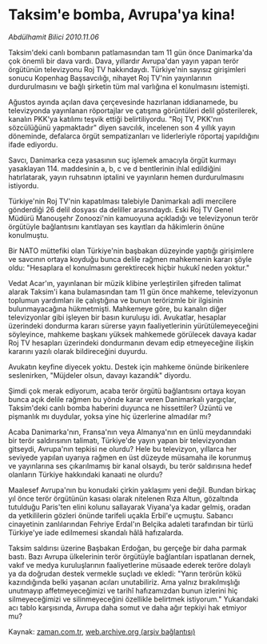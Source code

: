 # Taksim'e bomba, Avrupa'ya kina!

*Abdülhamit Bilici 2010.11.06*

<td class="news-spot">
<p>Taksim'deki canlı bombanın patlamasından tam 11 gün önce Danimarka'da çok önemli bir dava vardı. Dava, yıllardır Avrupa'dan yayın yapan terör örgütünün televizyonu Roj TV hakkındaydı. Türkiye'nin sayısız girişimleri sonucu Kopenhag Başsavcılığı, nihayet Roj TV'nin yayınlarının durdurulmasını ve bağlı şirketin tüm mal varlığına el konulmasını istemişti.</p>
<p><p>Ağustos ayında açılan dava çerçevesinde hazırlanan iddianamede, bu televizyonda yayınlanan röportajlar ve çatışma görüntüleri delil gösterilerek, kanalın PKK'ya katılımı teşvik ettiği belirtiliyordu. "Roj TV, PKK'nın sözcülüğünü yapmaktadır" diyen savcılık, incelenen son 4 yıllık yayın döneminde, defalarca örgüt sempatizanları ve liderleriyle röportaj yapıldığını ifade ediyordu.
<p>Savcı, Danimarka ceza yasasının suç işlemek amacıyla örgüt kurmayı yasaklayan 114. maddesinin a, b, c ve d bentlerinin ihlal edildiğini hatırlatarak, yayın ruhsatının iptalini ve yayınların hemen durdurulmasını istiyordu.
<p>Türkiye'nin Roj TV'nin kapatılması talebiyle Danimarkalı adli mercilere gönderdiği 26 delil dosyası da deliller arasındaydı. Eski Roj TV Genel Müdürü Manouşehr Zonoozi'nin kamuoyuna açıkladığı ve televizyonun terör örgütüyle bağlantısını kanıtlayan ses kayıtları da hâkimlerin önüne konulmuştu.
<p>Bir NATO müttefiki olan Türkiye'nin başbakan düzeyinde yaptığı girişimlere ve savcının ortaya koyduğu bunca delile rağmen mahkemenin kararı şöyle oldu: "Hesaplara el konulmasını gerektirecek hiçbir hukukî neden yoktur."
<p>Vedat Acar'ın, yayınlanan bir müzik klibine yerleştirilen şifreden talimat alarak Taksim'i kana bulamasından tam 11 gün önce mahkeme, televizyonun toplumun yardımları ile çalıştığına ve bunun terörizmle bir ilgisinin bulunmayacağına hükmetmişti. Mahkemeye göre, bu kanalın diğer televizyonlar gibi işleyen bir basın kuruluşu idi. Avukatlar, hesaplar üzerindeki dondurma kararı sürerse yayın faaliyetlerinin yürütülemeyeceğini söyleyince, mahkeme başkanı yüksek mahkemede görülecek davaya kadar Roj TV hesapları üzerindeki dondurmanın devam edip etmeyeceğine ilişkin kararını yazılı olarak bildireceğini duyurdu.
<p>Avukatın keyfine diyecek yoktu. Destek için mahkeme önünde birikenlere seslenirken, "Müjdeler olsun, davayı kazandık" diyordu.
<p>Şimdi çok merak ediyorum, acaba terör örgütü bağlantısını ortaya koyan bunca açık delile rağmen bu yönde karar veren Danimarkalı yargıçlar, Taksim'deki canlı bomba haberini duyunca ne hissettiler? Üzüntü ve pişmanlık mı duydular, yoksa yine hiç üzerlerine almadılar mı? 
<p>Acaba Danimarka'nın, Fransa'nın veya Almanya'nın en ünlü meydanındaki bir terör saldırısının talimatı, Türkiye'de yayın yapan bir televizyondan gitseydi, Avrupa'nın tepkisi ne olurdu? Hele bu televizyon, yıllarca her seviyede yapılan uyarıya rağmen en üst düzeyde müsamaha ile korunmuş ve yayınlarına ses çıkarılmamış bir kanal olsaydı, bu terör saldırısına hedef olanların Türkiye hakkındaki kanaati ne olurdu?
<p>Maalesef Avrupa'nın bu konudaki çirkin yaklaşımı yeni değil. Bundan birkaç yıl önce terör örgütünün kasası olarak nitelenen Rıza Altun, gözaltında tutulduğu Paris'ten elini kolunu sallayarak Viyana'ya kadar gelmiş, oradan da yetkililerin gözleri önünde tarifeli uçakla Erbil'e uçmuştu. Sabancı cinayetinin zanlılarından Fehriye Erdal'ın Belçika adaleti tarafından bir türlü Türkiye'ye iade edilmemesi skandalı hâlâ hafızalarda.
<p>Taksim saldırısı üzerine Başbakan Erdoğan, bu gerçeğe bir daha parmak bastı. Bazı Avrupa ülkelerinin terör örgütüyle bağlantıları ispatlanan dernek, vakıf ve medya kuruluşlarının faaliyetlerine müsaade ederek teröre dolaylı ya da doğrudan destek vermekle suçladı ve ekledi: "Yarın terörün kökü kazındığında belki yaşanan acıları unutabiliriz. Ama yalnız bırakılmışlığı unutmayıp affetmeyeceğimizi ve tarihî hafızamızdan bunun izlerini hiç silmeyeceğimizi ve silinmeyeceğini özellikle belirtmek istiyorum." Yukarıdaki acı tablo karşısında, Avrupa daha somut ve daha ağır tepkiyi hak etmiyor mu? </p>
<a href="http://web.archive.org/web/20101130175846/mailto:a.bilici@zaman.com.tr">
</a></p></p></p></p></p></p></p></p></p></p></td>

Kaynak: [zaman.com.tr](http://zaman.com.tr/yazar.do?yazino=1049436), [web.archive.org (arşiv bağlantısı)](http://web.archive.org/web/20101130175846/http://zaman.com.tr/yazar.do?yazino=1049436)
